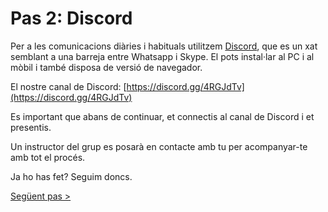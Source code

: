# Pas 2: Discord

Per a les comunicacions diàries i habituals utilitzem [Discord](https://discordapp.com/), que es un xat semblant a una barreja entre Whatsapp i Skype. El pots instal·lar al PC i al mòbil i també disposa de versió de navegador.

El nostre canal de Discord: [https://discord.gg/4RGJdTv](https://discord.gg/4RGJdTv)

Es important que abans de continuar, et connectis al canal de Discord i et presentis.

Un instructor del grup es posarà en contacte amb tu per acompanyar-te amb tot el procés.

Ja ho has fet? Seguim doncs.

[Següent pas >](http://arma.cavallersdelcel.cat/gn/pas3)

